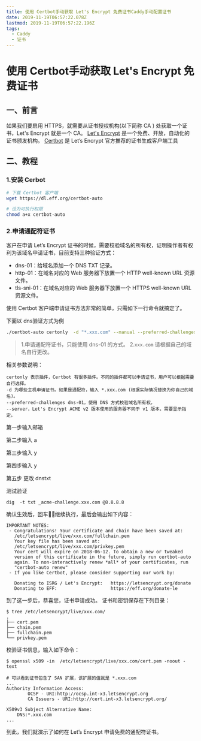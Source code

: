 ```yaml
---
title: 使用 Certbot手动获取 Let's Encrypt 免费证书Caddy手动配置证书
date: 2019-11-19T06:57:22.078Z
lastmod: 2019-11-19T06:57:22.196Z
tags:
  - Caddy
  - 证书
---
```

# 使用 Certbot手动获取 Let's Encrypt 免费证书



## 一、前言

如果我们要启用 HTTPS，就需要从证书授权机构(以下简称 CA ) 处获取一个证书，Let's Encrypt 就是一个 CA。
 [Let's Encrypt](https://letsencrypt.org) 是一个免费、开放，自动化的证书颁发机构。
 [Certbot](https://certbot.eff.org) 是 Let’s Encrypt 官方推荐的证书生成客户端工具



## 二、教程



### 1.安装 Cerbot

```bash
# 下载 Certbot 客户端
wget https://dl.eff.org/certbot-auto

# 设为可执行权限
chmod a+x certbot-auto
```



### 2.申请通配符证书

客户在申请 Let’s Encrypt 证书的时候，需要校验域名的所有权，证明操作者有权利为该域名申请证书，目前支持三种验证方式：

- dns-01：给域名添加一个 DNS TXT 记录。
- http-01：在域名对应的 Web 服务器下放置一个 HTTP well-known URL 资源文件。
- tls-sni-01：在域名对应的 Web 服务器下放置一个 HTTPS well-known URL 资源文件。

使用 Certbot 客户端申请证书方法非常的简单，只需如下一行命令就搞定了。

下面以 dns验证方式为例

```bash
./certbot-auto certonly  -d "*.xxx.com" --manual --preferred-challenges dns-01  --server https://acme-v02.api.letsencrypt.org/directory
```

> 1.申请通配符证书，只能使用 dns-01 的方式。
>  2.`xxx.com` 请根据自己的域名自行更改。

相关参数说明：

```
certonly 表示插件，Certbot 有很多插件。不同的插件都可以申请证书，用户可以根据需要自行选择。
-d 为哪些主机申请证书。如果是通配符，输入 *.xxx.com (根据实际情况替换为你自己的域名)。
--preferred-challenges dns-01，使用 DNS 方式校验域名所有权。
--server，Let's Encrypt ACME v2 版本使用的服务器不同于 v1 版本，需要显示指定。
```

第一步输入邮箱

第二步输入 a

第三步输入 y

第四步输入 y

第五步 更改 dnstxt

测试验证

```
dig  -t txt _acme-challenge.xxx.com @8.8.8.8 
```

确认生效后，回车继续执行，最后会输出如下内容：

```
IMPORTANT NOTES:
 - Congratulations! Your certificate and chain have been saved at:
   /etc/letsencrypt/live/xxx.com/fullchain.pem
   Your key file has been saved at:
   /etc/letsencrypt/live/xxx.com/privkey.pem
   Your cert will expire on 2018-06-12. To obtain a new or tweaked
   version of this certificate in the future, simply run certbot-auto
   again. To non-interactively renew *all* of your certificates, run
   "certbot-auto renew"
 - If you like Certbot, please consider supporting our work by:

   Donating to ISRG / Let's Encrypt:   https://letsencrypt.org/donate
   Donating to EFF:                    https://eff.org/donate-le
```

到了这一步后，恭喜您，证书申请成功。 证书和密钥保存在下列目录：

```
$ tree /etc/letsencrypt/live/xxx.com/
.
├── cert.pem
├── chain.pem
├── fullchain.pem
└── privkey.pem
```

校验证书信息，输入如下命令：

```
$ openssl x509 -in  /etc/letsencrypt/live/xxx.com/cert.pem -noout -text 

# 可以看到证书包含了 SAN 扩展，该扩展的值就是 *.xxx.com
...
Authority Information Access: 
        OCSP - URI:http://ocsp.int-x3.letsencrypt.org
        CA Issuers - URI:http://cert.int-x3.letsencrypt.org/

X509v3 Subject Alternative Name: 
    DNS:*.xxx.com
...
```

到此，我们就演示了如何在 Let’s Encrypt 申请免费的通配符证书。
